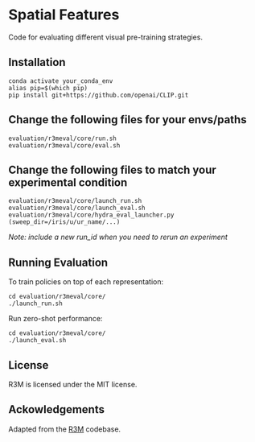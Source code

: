 # Spatial Features

Code for evaluating different visual pre-training strategies.

## Installation

```
conda activate your_conda_env
alias pip=$(which pip)
pip install git+https://github.com/openai/CLIP.git
```

## Change the following files for your envs/paths
```
evaluation/r3meval/core/run.sh
evaluation/r3meval/core/eval.sh
```
## Change the following files to match your experimental condition
```
evaluation/r3meval/core/launch_run.sh
evaluation/r3meval/core/launch_eval.sh
evaluation/r3meval/core/hydra_eval_launcher.py (sweep_dir=/iris/u/ur_name/...)
```
*Note: include a new run_id when you need to rerun an experiment*


## Running Evaluation

To train policies on top of each representation:
```
cd evaluation/r3meval/core/
./launch_run.sh
```

Run zero-shot performance:
```
cd evaluation/r3meval/core/
./launch_eval.sh
```

## License

R3M is licensed under the MIT license.

## Ackowledgements

Adapted from the [R3M](https://github.com/facebookresearch/r3m) codebase.
